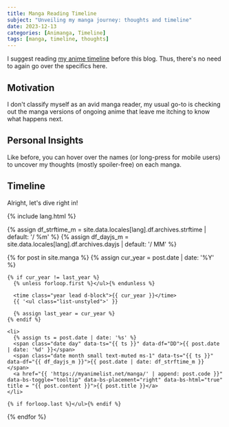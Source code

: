 ```yaml
---
title: Manga Reading Timeline
subject: "Unveiling my manga journey: thoughts and timeline"
date: 2023-12-13
categories: [Animanga, Timeline]
tags: [manga, timeline, thoughts]
---
```

I suggest reading [my anime timeline](/blog/anime-timeline) before this blog. Thus, there's no need to again go over the specifics here.

## Motivation
I don't classify myself as an avid manga reader, my usual go-to is checking out the manga versions of ongoing anime that leave me itching to know what happens next.

## Personal Insights
Like before, you can hover over the names (or long-press for mobile users) to uncover my thoughts (mostly spoiler-free) on each manga.

## Timeline
Alright, let's dive right in!

<style>
  .tooltip-inner{
    font-size: 0.8rem;
    max-width: 543px;o
    text-align: left;
  }
</style>

{% include lang.html %}

{% assign df_strftime_m = site.data.locales[lang].df.archives.strftime | default: '/ %m' %}
{% assign df_dayjs_m = site.data.locales[lang].df.archives.dayjs | default: '/ MM' %}

<div id="archives" class="pl-xl-3">
  {% for post in site.manga %}
    {% assign cur_year = post.date | date: '%Y' %}

    {% if cur_year != last_year %}
      {% unless forloop.first %}</ul>{% endunless %}

      <time class="year lead d-block">{{ cur_year }}</time>
      {{ '<ul class="list-unstyled">' }}

      {% assign last_year = cur_year %}
    {% endif %}

    <li>
      {% assign ts = post.date | date: '%s' %}
      <span class="date day" data-ts="{{ ts }}" data-df="DD">{{ post.date | date: '%d' }}</span>
      <span class="date month small text-muted ms-1" data-ts="{{ ts }}" data-df="{{ df_dayjs_m }}">{{ post.date | date: df_strftime_m }}</span>
      <a href="{{ 'https://myanimelist.net/manga/' | append: post.code }}" data-bs-toggle="tooltip" data-bs-placement="right" data-bs-html="true" title = "{{ post.content }}">{{ post.title }}</a>
    </li>

    {% if forloop.last %}</ul>{% endif %}
  {% endfor %}
</div>